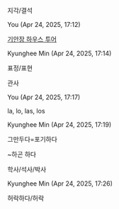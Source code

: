 지각/결석

You (Apr 24, 2025, 17:12)

[기안장 하우스 투어](https://www.youtube.com/watch?v=9t5M93Z1GBE)

Kyunghee Min (Apr 24, 2025, 17:14)

표정/표현

관사

You (Apr 24, 2025, 17:17)

la, lo, las, los

Kyunghee Min (Apr 24, 2025, 17:19)

그만두다=포기하다

~하곤 하다

학사/석사/박사

Kyunghee Min (Apr 24, 2025, 17:26)

허락하다/허락